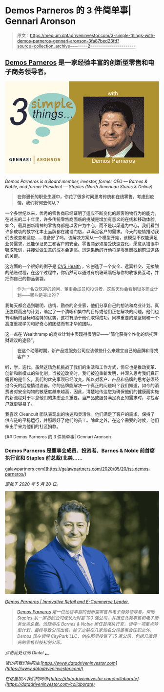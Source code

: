 # Demos Parneros 的 3 件简单事| Gennari Aronson

> 原文：<https://medium.datadriveninvestor.com/3-simple-things-with-demos-parneros-gennari-aronson-3fa87bed23fd?source=collection_archive---------2----------------------->

## [Demos Parneros](https://www.demosparneros.com/) 是一家经验丰富的创新型零售和电子商务领导者。

[![](img/b59e2b58468cfcea8d6b1a84fe40ee85.png)](https://galawpartners.com/2020/05/20/tst-demos-parneros/)

*Demos Parneros is a Board member, investor, former CEO — Barnes & Noble, and former President — Staples (North American Stores & Online)*

> **在你漫长的职业生涯中，你花了很多时间思考传统和在线零售。考虑到疫情，我们将何去何从？**

一个多世纪以来，优秀的零售商已经证明了适应不断变化的顾客购物行为的能力。在过去的二十年里，许多传统零售商面临的挑战是增加有意义的在线和移动体验。如今，最具创新精神的零售商都是以客户为中心，而不是以渠道为中心，我们看到许多成功的数字化本土品牌都在建设门店，以满足客户的需求。今天的疫情推动我们去改变和适应……准备好了吗。该解决方案从一个模型开始，该模型不仅能满足业务需求，还能保证员工和客户的安全。零售商必须接受快速变化，愿意从错误中吸取教训，并接受做生意的成本会更高。迅速果断的行动将是零售商找到前进道路的关键。

这方面的一个很好的例子是 [CVS Health](https://cvshealth.com) ，它创造了一个安全、远离社交、无接触的结账过程，在这个过程中，你仍然可以通过有机玻璃隔板与你的收银员互动，并把你自己的物品装袋。

> 作为一名受欢迎的顾问、董事会成员和投资者，这些天你会看到很多商业计划——哪些是突出的？

我每天都会遇到聪明、热情、勤奋的企业家，他们分享自己的想法和商业计划。真正脱颖而出的计划，确定了一个清晰和集中的目标或他们正在解决的问题。他们也有明确的目标和独特的优势，这将有助于他们取得成功。同样重要的是坚韧和一个高度重视学习和好奇心的团结而有才华的团队。

这一点在 Wealthramp 的商业计划中表现得很明显——“简化获得个性化的信托理财建议的途径”。

> **在这个动荡时期，新产品或服务公司应该做些什么来建立自己的品牌和寻找客户？**

听，学，迭代。虽然这场危机挑战了我们的生活和工作方式，但它也是推动变革、创新和新模式的催化剂。当被迫改变时，我们被迫重新发明，并深入思考我们真正需要的是什么。我们的优先事项已经改变，所以对客户、产品和品牌的思考必须经过今天的后疫情过滤器。你的品牌能解决一个真正的问题吗？我们知道，如今的消费者对安全购物的敏感度越来越高，因此，清楚地传达您为确保他们的健康而实施的新流程对于平息他们的焦虑至关重要。当产品或服务满足真正的需求时，寻找客户就更容易了。

我喜欢 Cleancult 团队表现出的快速和灵活性。他们满足了客户的需求，保持了供应链的平稳运行，并照顾好了他们的员工。除此之外，在这个需要的时候，他们伸出手来为他们的社区捐款。

[](https://galawpartners.com/2020/05/20/tst-demos-parneros/) [## Demos Parneros 的 3 件简单事| Gennari Aronson

### Demos Parneros 是董事会成员、投资者、Barnes & Noble 前首席执行官和 Staples 前总裁(北美……

galawpartners.com](https://galawpartners.com/2020/05/20/tst-demos-parneros/) 

*原载于 2020 年 5 月 20 日*[](https://galawpartners.com/2020/05/20/tst-demos-parneros/)**。**

*![](img/aa1560a63a9336459ccdba75f4ed5b0a.png)*

*[Demos Parneros | Innovative Retail and E-Commerce Leader.](https://www.crunchbase.com/person/demos-parneros)*

> *[Demos Parneros](https://www.crunchbase.com/person/demos-parneros) 是一位经验丰富的创新型零售和电子商务领导者，帮助 Staples 从一家初创公司成长为财富 100 强公司，并担任北美零售和电子商务业务总裁。他随后在 Barnes & Noble 担任首席执行官，领导一项重点转型计划，最终导致公司出售。除了之前在几家知名公司董事会任职之外，Demos 现在领导 CityPark LLC，他在那里投资了 15 家公司，包括几家领先的零售科技初创公司。*

*点击此处订阅 DIntel [。](https://ddintel.datadriveninvestor.com/)*

*请访问我们的网站:[https://www.datadriveninvestor.com](https://www.datadriveninvestor.com/)*

*在这里加入我们的网络:[https://datadriveninvestor.com/collaborate](https://datadriveninvestor.com/collaborate)*